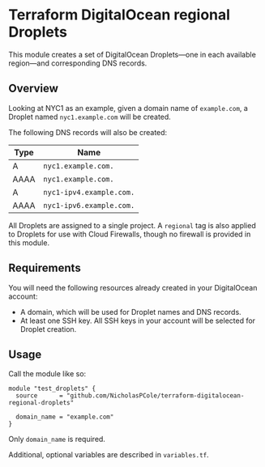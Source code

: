 # Terraform DigitalOcean regional Droplets

This module creates a set of DigitalOcean Droplets—one in each available region—and corresponding DNS records.

## Overview

Looking at NYC1 as an example, given a domain name of `example.com`, a Droplet named `nyc1.example.com` will be created.

The following DNS records will also be created:

| Type | Name                     |
| ---- | ------------------------ |
| A    | `nyc1.example.com.`      |
| AAAA | `nyc1.example.com.`      |
| A    | `nyc1-ipv4.example.com.` |
| AAAA | `nyc1-ipv6.example.com.` |

All Droplets are assigned to a single project. A `regional` tag is also applied to Droplets for use with Cloud Firewalls, though no firewall is provided in this module.

## Requirements

You will need the following resources already created in your DigitalOcean account:

* A domain, which will be used for Droplet names and DNS records.
* At least one SSH key. All SSH keys in your account will be selected for Droplet creation.

## Usage

Call the module like so:

```hcl
module "test_droplets" {
  source      = "github.com/NicholasPCole/terraform-digitalocean-regional-droplets"

  domain_name = "example.com"
}
```

Only `domain_name` is required.

Additional, optional variables are described in `variables.tf`.
